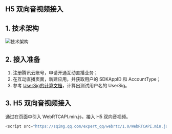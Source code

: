 ## H5 双向音视频接入
## 1. 技术架构

![技术架构](https://mc.qcloudimg.com/static/img/6beecf48f88e12f10b404de2c3f67956/image.png)
## 2. 接入准备
1. 注册腾讯云账号，申请开通互动直播业务；
2. 在互动直播页面，新建应用，并获取用户的 SDKAppID 和 AccountType；
3. 参考 [UserSig的计算文档](https://cloud.tencent.com/document/product/268/7656)，计算出测试用户名的 UserSig。

## 3. H5 双向音视频接入
通过在页面中引入 WebRTCAPI.min.js，接入 H5 双向音视频。

```javascript
<script src="https://sqimg.qq.com/expert_qq/webrtc/1.0/WebRTCAPI.min.js"></script>

```
